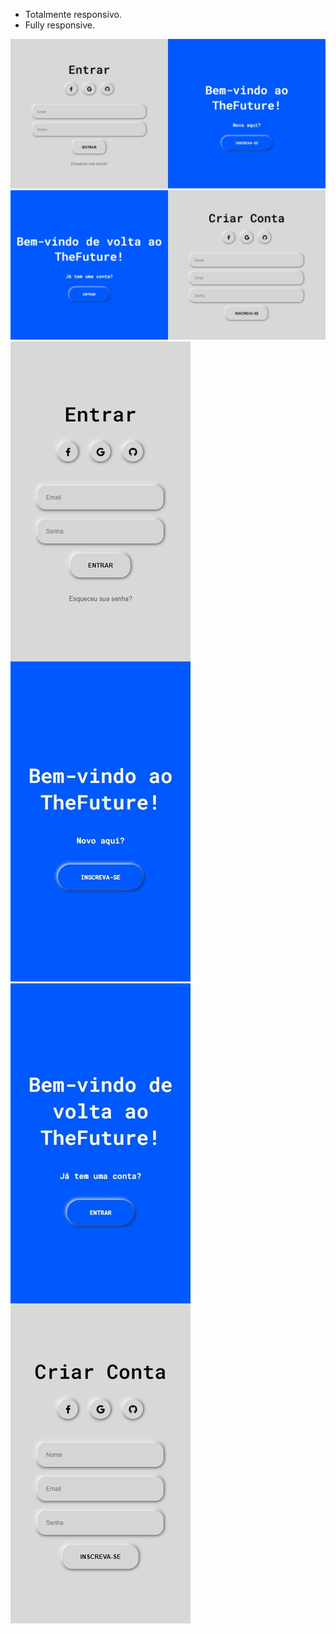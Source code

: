 * Totalmente responsivo.
* Fully responsive.

<img src="/image/sign_in.jpeg"></img>
<img src="/image/sign_up.jpeg"></img>
<img src="/image/sign_in_mobile.jpeg"></img>
<img src="/image/sign_up_mobilee.jpeg"></img>
